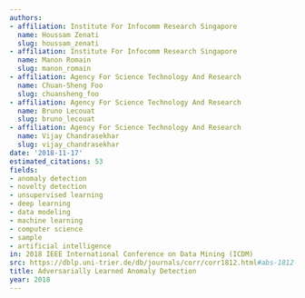 ```yaml
---
authors:
- affiliation: Institute For Infocomm Research Singapore
  name: Houssam Zenati
  slug: houssam_zenati
- affiliation: Institute For Infocomm Research Singapore
  name: Manon Romain
  slug: manon_romain
- affiliation: Agency For Science Technology And Research
  name: Chuan-Sheng Foo
  slug: chuansheng_foo
- affiliation: Agency For Science Technology And Research
  name: Bruno Lecouat
  slug: bruno_lecouat
- affiliation: Agency For Science Technology And Research
  name: Vijay Chandrasekhar
  slug: vijay_chandrasekhar
date: '2018-11-17'
estimated_citations: 53
fields:
- anomaly detection
- novelty detection
- unsupervised learning
- deep learning
- data modeling
- machine learning
- computer science
- sample
- artificial intelligence
in: 2018 IEEE International Conference on Data Mining (ICDM)
src: https://dblp.uni-trier.de/db/journals/corr/corr1812.html#abs-1812-02288
title: Adversarially Learned Anomaly Detection
year: 2018
---
```

